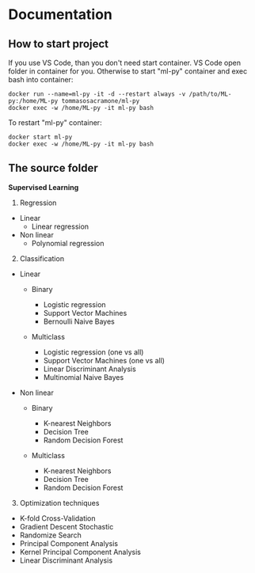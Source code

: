 # Documentation

## How to start project

If you use VS Code, than you don't need start container. VS Code open folder in container for you.
Otherwise to start "ml-py" container and exec bash into container:

```
docker run --name=ml-py -it -d --restart always -v /path/to/ML-py:/home/ML-py tommasosacramone/ml-py
docker exec -w /home/ML-py -it ml-py bash 
```

To restart "ml-py" container:

```
docker start ml-py
docker exec -w /home/ML-py -it ml-py bash 
```

## The source folder

**Supervised Learning**

1. Regression

  - Linear
    - Linear regression
  - Non linear
    - Polynomial regression

2. Classification

  - Linear

    - Binary      
      - Logistic regression
      - Support Vector Machines
      - Bernoulli Naive Bayes

    - Multiclass      
      - Logistic regression (one vs all)
      - Support Vector Machines (one vs all)
      - Linear Discriminant Analysis
      - Multinomial Naive Bayes      

  - Non linear

    - Binary
      - K-nearest Neighbors
      - Decision Tree
      - Random Decision Forest

    - Multiclass
      - K-nearest Neighbors
      - Decision Tree
      - Random Decision Forest

3. Optimization techniques

  - K-fold Cross-Validation
  - Gradient Descent Stochastic
  - Randomize Search
  - Principal Component Analysis
  - Kernel Principal Component Analysis
  - Linear Discriminant Analysis





